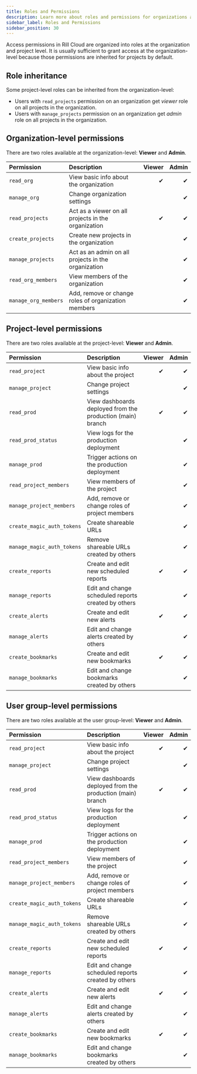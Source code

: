```yaml
---
title: Roles and Permissions
description: Learn more about roles and permissions for organizations and projects in Rill Cloud
sidebar_label: Roles and Permissions
sidebar_position: 30
---
```


Access permissions in Rill Cloud are organized into roles at the organization and project level. It is usually sufficient to grant access at the organization-level because those permissions are inherited for projects by default. 

## Role inheritance

Some project-level roles can be inherited from the organization-level:

- Users with `read_projects` permission on an organization get *viewer* role on all projects in the organization.
- Users with `manage_projects` permission on an organization get *admin* role on all projects in the organization.

## Organization-level permissions

There are two roles available at the organization-level: **Viewer** and **Admin**.

| Permission           | Description                                         | Viewer | Admin |
| :------------------- | :-------------------------------------------------- | -----: | ----: |
| `read_org`           | View basic info about the organization              |      ✔ |     ✔ |
| `manage_org`         | Change organization settings                        |        |     ✔ |
| `read_projects`      | Act as a viewer on all projects in the organization |      ✔ |     ✔ |
| `create_projects`    | Create new projects in the organization             |        |     ✔ |
| `manage_projects`    | Act as an admin on all projects in the organization |        |     ✔ |
| `read_org_members`   | View members of the organization                    |        |     ✔ |
| `manage_org_members` | Add, remove or change roles of organization members |        |     ✔ |

## Project-level permissions

There are two roles available at the project-level: **Viewer** and **Admin**.

| Permission                 | Description                                                | Viewer | Admin |
| :------------------------- | :--------------------------------------------------------- | -----: | ----: |
| `read_project`             | View basic info about the project                          |      ✔ |     ✔ |
| `manage_project`           | Change project settings                                    |        |     ✔ |
| `read_prod`                | View dashboards deployed from the production (main) branch |      ✔ |     ✔ |
| `read_prod_status`         | View logs for the production deployment                    |        |     ✔ |
| `manage_prod`              | Trigger actions on the production deployment               |        |     ✔ |
| `read_project_members`     | View members of the project                                |        |     ✔ |
| `manage_project_members`   | Add, remove or change roles of project members             |        |     ✔ |
| `create_magic_auth_tokens` | Create shareable URLs                                      |        |     ✔ |
| `manage_magic_auth_tokens` | Remove shareable URLs created by others                    |        |     ✔ |
| `create_reports`           | Create and edit new scheduled reports                      |      ✔ |     ✔ |
| `manage_reports`           | Edit and change scheduled reports created by others        |        |     ✔ |
| `create_alerts`            | Create and edit new alerts                                 |      ✔ |     ✔ |
| `manage_alerts`            | Edit and change alerts created by others                   |        |     ✔ |
| `create_bookmarks`         | Create and edit new bookmarks                              |      ✔ |     ✔ |
| `manage_bookmarks`         | Edit and change bookmarks created by others                |        |     ✔ |
<!--
| `read_dev`                 | View dashboards deployed from non-production branches      |        |     ✔ |
| `read_dev_status`          | View logs for non-production deployments                   |        |     ✔ |
| `manage_dev`               | Trigger actions on non-production deployments              |        |     ✔ |
 -->

## User group-level permissions

There are two roles available at the user group-level: **Viewer** and **Admin**.

| Permission                 | Description                                                | Viewer | Admin |
| :------------------------- | :--------------------------------------------------------- | -----: | ----: |
| `read_project`             | View basic info about the project                          |      ✔ |     ✔ |
| `manage_project`           | Change project settings                                    |        |     ✔ |
| `read_prod`                | View dashboards deployed from the production (main) branch |      ✔ |     ✔ |
| `read_prod_status`         | View logs for the production deployment                    |        |     ✔ |
| `manage_prod`              | Trigger actions on the production deployment               |        |     ✔ |
| `read_project_members`     | View members of the project                                |        |     ✔ |
| `manage_project_members`   | Add, remove or change roles of project members             |        |     ✔ |
| `create_magic_auth_tokens` | Create shareable URLs                                      |        |     ✔ |
| `manage_magic_auth_tokens` | Remove shareable URLs created by others                    |        |     ✔ |
| `create_reports`           | Create and edit new scheduled reports                      |      ✔ |     ✔ |
| `manage_reports`           | Edit and change scheduled reports created by others        |        |     ✔ |
| `create_alerts`            | Create and edit new alerts                                 |      ✔ |     ✔ |
| `manage_alerts`            | Edit and change alerts created by others                   |        |     ✔ |
| `create_bookmarks`         | Create and edit new bookmarks                              |      ✔ |     ✔ |
| `manage_bookmarks`         | Edit and change bookmarks created by others                |        |     ✔ |
<!--
| `read_dev`                 | View dashboards deployed from non-production branches      |        |     ✔ |
| `read_dev_status`          | View logs for non-production deployments                   |        |     ✔ |
| `manage_dev`               | Trigger actions on non-production deployments              |        |     ✔ |
 -->
